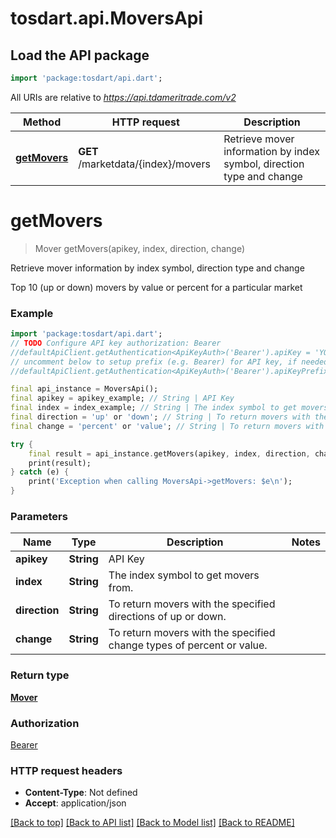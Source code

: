 # tosdart.api.MoversApi

## Load the API package
```dart
import 'package:tosdart/api.dart';
```

All URIs are relative to *https://api.tdameritrade.com/v2*

Method | HTTP request | Description
------------- | ------------- | -------------
[**getMovers**](MoversApi.md#getMovers) | **GET** /marketdata/{index}/movers | Retrieve mover information by index symbol, direction type and change


# **getMovers**
> Mover getMovers(apikey, index, direction, change)

Retrieve mover information by index symbol, direction type and change

Top 10 (up or down) movers by value or percent for a particular market

### Example 
```dart
import 'package:tosdart/api.dart';
// TODO Configure API key authorization: Bearer
//defaultApiClient.getAuthentication<ApiKeyAuth>('Bearer').apiKey = 'YOUR_API_KEY';
// uncomment below to setup prefix (e.g. Bearer) for API key, if needed
//defaultApiClient.getAuthentication<ApiKeyAuth>('Bearer').apiKeyPrefix = 'Bearer';

final api_instance = MoversApi();
final apikey = apikey_example; // String | API Key
final index = index_example; // String | The index symbol to get movers from.
final direction = 'up' or 'down'; // String | To return movers with the specified directions of up or down.
final change = 'percent' or 'value'; // String | To return movers with the specified change types of percent or value.

try { 
    final result = api_instance.getMovers(apikey, index, direction, change);
    print(result);
} catch (e) {
    print('Exception when calling MoversApi->getMovers: $e\n');
}
```

### Parameters

Name | Type | Description  | Notes
------------- | ------------- | ------------- | -------------
 **apikey** | **String**| API Key | 
 **index** | **String**| The index symbol to get movers from. | 
 **direction** | **String**| To return movers with the specified directions of up or down. | 
 **change** | **String**| To return movers with the specified change types of percent or value. | 

### Return type

[**Mover**](Mover.md)

### Authorization

[Bearer](../README.md#Bearer)

### HTTP request headers

 - **Content-Type**: Not defined
 - **Accept**: application/json

[[Back to top]](#) [[Back to API list]](../README.md#documentation-for-api-endpoints) [[Back to Model list]](../README.md#documentation-for-models) [[Back to README]](../README.md)


